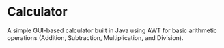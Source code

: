 # Calculator
A simple GUI-based calculator built in Java using AWT for basic arithmetic operations (Addition, Subtraction, Multiplication, and Division).
